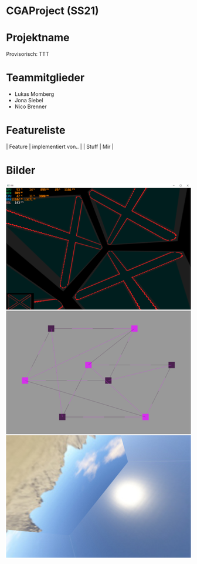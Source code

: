 # CGAProject (SS21)
# Projektname
Provisorisch: TTT

# Teammitglieder
- Lukas Momberg
- Jona Siebel
- Nico Brenner

# Featureliste
| Feature | implementiert von.. |
| Stuff | Mir |

# Bilder
![Image](./images/5.png)
![Image](./images/6.png)
![Image](./images/8.png)
